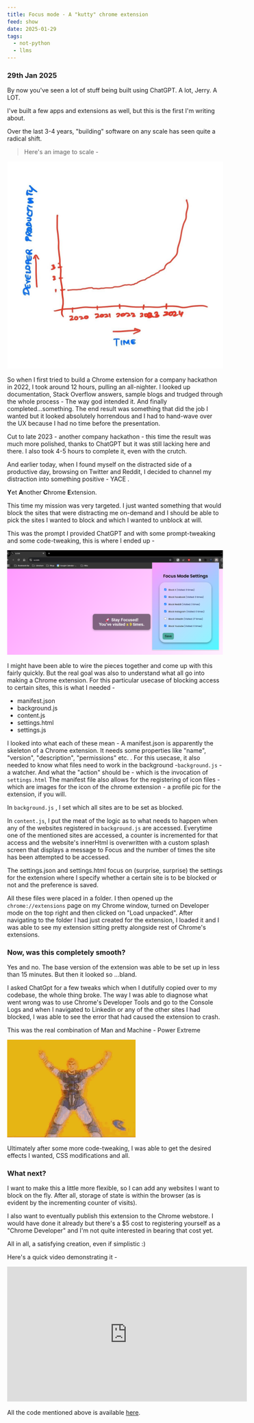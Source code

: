 ```yaml
---
title: Focus mode - A "kutty" chrome extension
feed: show
date: 2025-01-29
tags:
  - not-python
  - llms
---
```

### 29th Jan 2025

By now you've seen a lot of stuff being built using ChatGPT. A lot, Jerry. A LOT. 

I've built a few apps and extensions as well, but this is the first I'm writing about. 

Over the last 3-4 years, "building"  software on any scale has seen quite a radical shift. 

> Here's an image to scale -


![Alt Text](/assets/img/non-python/chrome-extension-focus/productivity.png)


So when I first tried to build a Chrome extension for a company hackathon in 2022, I took around 12 hours, pulling an all-nighter. 
I looked up documentation, Stack Overflow answers, sample blogs and trudged through the whole process - The way god intended it. And finally completed...something. 
The end result was something that did the job I wanted but it looked absolutely horrendous and I had to hand-wave over the UX because I had no time before the presentation. 

Cut to late 2023 - another company hackathon - this time the result was much more polished, thanks to ChatGPT but it was still lacking here and there. I also took 4-5 hours to complete it, even with the crutch. 

And earlier today, when I found myself on the distracted side of a productive day, browsing on Twitter and Reddit, I decided to channel my distraction into something positive - YACE .

**Y**et **A**nother **C**hrome **E**xtension.

This time my mission was very targeted. I just wanted something that would block the sites that were distracting me on-demand and I should be able to pick the sites I wanted to block and which I wanted to unblock at will. 

This was the prompt I provided ChatGPT and with some prompt-tweaking and some code-tweaking, this is where I ended up - 

![Alt Text](/assets/img/non-python/chrome-extension-focus/chrome-ext-preview.png)

I might have been able to wire the pieces together and come up with this fairly quickly. But the real goal was also to understand what all go into making a Chrome extension. 
For this particular usecase of blocking access to certain sites, this is what I needed - 

- manifest.json
- background.js
- content.js
- settings.html
- settings.js

I looked into what each of these mean - 
A manifest.json is apparently the skeleton of a Chrome extension. It needs some properties like "name", "version", "description", "permissions" etc. .
For this usecase, it also needed to know what files need to work in the background -`background.js` - a watcher. And what the "action" should be - which is the invocation of `settings.html`
The manifest file also allows for the registering of icon files - which are images for the icon of the chrome extension - a profile pic for the extension, if you will. 

In `background.js` , I set which all sites are to be set as blocked. 

In `content.js`, I put the meat of the logic as to what needs to happen when any of the websites registered in `background.js` are accessed. 
Everytime one of the mentioned sites are accessed, a counter is incremented for that access and the website's innerHtml is overwritten with a custom splash screen that displays a message to Focus and the number of times the site has been attempted to be accessed. 

The settings.json and settings.html focus on (surprise, surprise) the settings for the extension where I specify whether a certain site is to be blocked or not and the preference is saved. 

All these files were placed in a folder. I then opened up the `chrome://extensions` page on my Chrome window, turned on Developer mode on the top right and then clicked on "Load unpacked".
After navigating to the folder I had just created for the extension, I loaded it and I was able to see my extension sitting pretty alongside rest of Chrome's extensions. 

### Now, was this completely smooth?

Yes and no. The base version of the extension was able to be set up in less than 15 minutes. 
But then it looked so ...bland. 

I asked ChatGpt for a few tweaks which when I dutifully copied over to my codebase, the whole thing broke. 
The way I was able to diagnose what went wrong was to use Chrome's Developer Tools and go to the Console Logs and when I navigated to Linkedin or any of the other sites I had blocked, I was able to see the error that had caused the extension to crash. 

This was the real combination of Man and Machine - Power Extreme

![Alt Text](/assets/img/non-python/chrome-extension-focus/power-extreme.gif)

Ultimately after some more code-tweaking, I was able to get the desired effects I wanted, CSS modifications and all. 

### What next?

I want to make this a little more flexible, so I can add any websites I want to block on the fly. After all, storage of state is within the browser (as is evident by the incrementing counter of visits). 

I also want to eventually publish this extension to the Chrome webstore. I would have done it already but there's a $5 cost to registering yourself as a "Chrome Developer" and I'm not quite interested in bearing that cost yet. 

All in all, a satisfying creation, even if simplistic :)


Here's a quick video demonstrating it - 

<iframe width="560" height="315" src="https://www.youtube.com/embed/1t9hAi6DUnc?si=caJldMAgyZPZrkUP" title="YouTube video player" frameborder="0" allow="accelerometer; autoplay; clipboard-write; encrypted-media; gyroscope; picture-in-picture; web-share" referrerpolicy="strict-origin-when-cross-origin" allowfullscreen></iframe>


All the code mentioned above is available [here](https://github.com/everythingpython/everythingpython.github.io/tree/main/_notes/Public/Not_Python/src/serenity_now).


